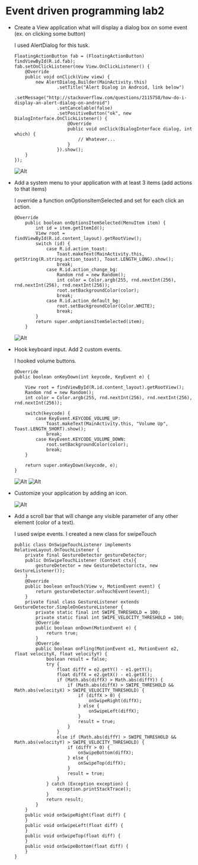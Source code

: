 # Event driven programming lab2

- Create a View application what will display a dialog box on some event (ex. on clicking some button)

  I used AlertDialog for this tusk.

  ```
  FloatingActionButton fab = (FloatingActionButton) findViewById(R.id.fab);
  fab.setOnClickListener(new View.OnClickListener() {
      @Override
      public void onClick(View view) {
          new AlertDialog.Builder(MainActivity.this)
                  .setTitle("Alert Dialog in Android, link below")
                  .setMessage("http://stackoverflow.com/questions/2115758/how-do-i-display-an-alert-dialog-on-android")
                  .setCancelable(false)
                  .setPositiveButton("ok", new DialogInterface.OnClickListener() {
                      @Override
                      public void onClick(DialogInterface dialog, int which) {
                          // Whatever...
                      }
                  }).show();
      }
  });
  ```

  ![Alt](images/lab%232-2.gif)

- Add a system menu to your application with at least 3 items (add actions to that items)

  I override a function onOptionsItemSelected and set for each click an action.

  ```
  @Override
      public boolean onOptionsItemSelected(MenuItem item) {
          int id = item.getItemId();
          View root = findViewById(R.id.content_layout).getRootView();
          switch (id) {
              case R.id.action_toast:
                  Toast.makeText(MainActivity.this, getString(R.string.action_toast), Toast.LENGTH_LONG).show();
                  break;
              case R.id.action_change_bg:
                  Random rnd = new Random();
                  int color = Color.argb(255, rnd.nextInt(256), rnd.nextInt(256), rnd.nextInt(256));
                  root.setBackgroundColor(color);
                  break;
              case R.id.action_default_bg:
                  root.setBackgroundColor(Color.WHITE);
                  break;
          }
          return super.onOptionsItemSelected(item);
      }
  ```

  ![Alt](images/lab%232-1.gif)

- Hook keyboard input. Add 2 custom events.

  I hooked volume buttons.

  ```
  @Override
  public boolean onKeyDown(int keycode, KeyEvent e) {

      View root = findViewById(R.id.content_layout).getRootView();
      Random rnd = new Random();
      int color = Color.argb(255, rnd.nextInt(256), rnd.nextInt(256), rnd.nextInt(256));

      switch(keycode) {
          case KeyEvent.KEYCODE_VOLUME_UP:
              Toast.makeText(MainActivity.this, "Volume Up", Toast.LENGTH_SHORT).show();
              break;
          case KeyEvent.KEYCODE_VOLUME_DOWN:
              root.setBackgroundColor(color);
              break;
      }

      return super.onKeyDown(keycode, e);
  }
  ```

  ![Alt](images/lab%232-3.gif)
  ![Alt](images/lab%232-4.gif)

- Customize your application by adding an icon.

  ![Alt](images/lab%232-1.gif)

- Add a scroll bar that will change any visible parameter of any other element (color of a text).

  I used swipe events. I created a new class for swipeTouch

  ```
  public class OnSwipeTouchListener implements RelativeLayout.OnTouchListener {
      private final GestureDetector gestureDetector;
      public OnSwipeTouchListener (Context ctx){
          gestureDetector = new GestureDetector(ctx, new GestureListener());
      }
      @Override
      public boolean onTouch(View v, MotionEvent event) {
          return gestureDetector.onTouchEvent(event);
      }
      private final class GestureListener extends GestureDetector.SimpleOnGestureListener {
          private static final int SWIPE_THRESHOLD = 100;
          private static final int SWIPE_VELOCITY_THRESHOLD = 100;
          @Override
          public boolean onDown(MotionEvent e) {
              return true;
          }
          @Override
          public boolean onFling(MotionEvent e1, MotionEvent e2, float velocityX, float velocityY) {
              boolean result = false;
              try {
                  float diffY = e2.getY() - e1.getY();
                  float diffX = e2.getX() - e1.getX();
                  if (Math.abs(diffX) > Math.abs(diffY)) {
                      if (Math.abs(diffX) > SWIPE_THRESHOLD && Math.abs(velocityX) > SWIPE_VELOCITY_THRESHOLD) {
                          if (diffX > 0) {
                              onSwipeRight(diffX);
                          } else {
                              onSwipeLeft(diffX);
                          }
                          result = true;
                      }
                  }
                  else if (Math.abs(diffY) > SWIPE_THRESHOLD && Math.abs(velocityY) > SWIPE_VELOCITY_THRESHOLD) {
                      if (diffY > 0) {
                          onSwipeBottom(diffX);
                      } else {
                          onSwipeTop(diffX);
                      }
                      result = true;
                  }
              } catch (Exception exception) {
                  exception.printStackTrace();
              }
              return result;
          }
      }
      public void onSwipeRight(float diff) {
      }
      public void onSwipeLeft(float diff) {
      }
      public void onSwipeTop(float diff) {
      }
      public void onSwipeBottom(float diff) {
      }
  }
  ```
